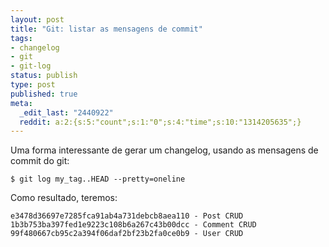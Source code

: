 ```yaml
---
layout: post
title: "Git: listar as mensagens de commit"
tags:
- changelog
- git
- git-log
status: publish
type: post
published: true
meta:
  _edit_last: "2440922"
  reddit: a:2:{s:5:"count";s:1:"0";s:4:"time";s:10:"1314205635";}
---
```

Uma forma interessante de gerar um changelog, usando as mensagens de commit do git:

	$ git log my_tag..HEAD --pretty=oneline

Como resultado, teremos:

	e3478d36697e7285fca91ab4a731debcb8aea110 - Post CRUD
	1b3b753ba397fed1e9223c108b6a267c43b00dcc - Comment CRUD
	99f480667cb95c2a394f06daf2bf23b2fa0ce0b9 - User CRUD
